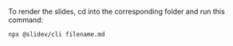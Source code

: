 To render the slides, cd into the corresponding folder and run this command:

`npx @slidev/cli filename.md`
